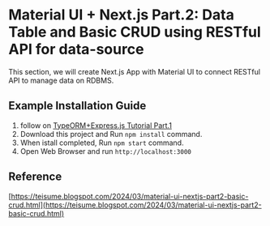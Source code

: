 # Material UI + Next.js Part.2: Data Table and Basic CRUD using RESTful API for data-source
This section, we will create Next.js App with Material UI to connect RESTful API to manage data on RDBMS.
## Example Installation Guide
1. follow on [TypeORM+Express.js Tutorial Part.1](https://github.com/zodic/express-typeorm1/)
2. Download this project and Run `npm install` command.
3. When istall completed, Run `npm start` command.
4. Open Web Browser and run `http://localhost:3000`
## Reference
[https://teisume.blogspot.com/2024/03/material-ui-nextjs-part2-basic-crud.html](https://teisume.blogspot.com/2024/03/material-ui-nextjs-part2-basic-crud.html)
